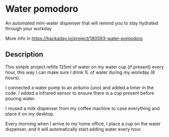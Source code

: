 # Water pomodoro 

An automated mini-water dispenser that will remind you to stay hydrated through your workday

More info in https://hackaday.io/project/180593-water-pomodoro

## Description 

This simple project refills 125ml of water on my water cup (if present) every hour, this way I can make sure I drink 1L of water during my workday (8 hours).

I connected a water pump to an arduino (uno) and added a timer in the code. I added a infrared sensor to ensure there is a cup present before pouring water. 

I reused  a milk dispenser from my coffee machine to case everything and place it on my desktop.

Every morning when I arrive to my home office, I place a cup on the water dispenser, and it will automatically start adding water every hour. 

